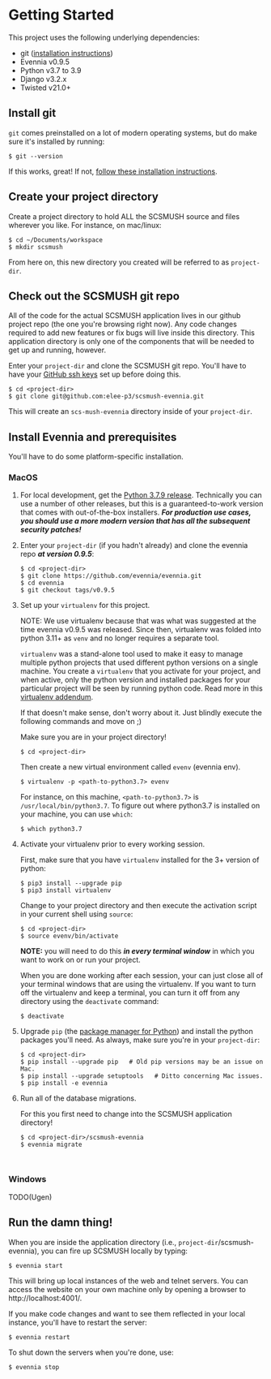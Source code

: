 # Getting Started

This project uses the following underlying dependencies:

* git ([installation instructions](https://git-scm.com/book/en/v2/Getting-Started-Installing-Git))
* Evennia v0.9.5
* Python v3.7 to 3.9
* Django v3.2.x
* Twisted v21.0+

## Install git

`git` comes preinstalled on a lot of modern operating systems, but do make sure it's installed by running:

```
$ git --version
```

If this works, great! If not, [follow these installation instructions](https://git-scm.com/book/en/v2/Getting-Started-Installing-Git).

## Create your project directory

Create a project directory to hold ALL the SCSMUSH source and files wherever you like. For instance, on mac/linux:

```
$ cd ~/Documents/workspace
$ mkdir scsmush
```
From here on, this new directory you created will be referred to as `project-dir`.

## Check out the SCSMUSH git repo

All of the code for the actual SCSMUSH application lives in our github project repo (the one you're browsing right now).
Any code changes required to add new features or fix bugs will live inside this directory. This application directory is
only one of the components that will be needed to get up and running, however.

Enter your `project-dir` and clone the SCSMUSH git repo. You'll have to have your
[GitHub ssh keys](https://docs.github.com/en/authentication/connecting-to-github-with-ssh/adding-a-new-ssh-key-to-your-github-account)
set up before doing this.

```
$ cd <project-dir>
$ git clone git@github.com:elee-p3/scsmush-evennia.git
```

This will create an `scs-mush-evennia` directory inside of your `project-dir`.

## Install Evennia and prerequisites

You'll have to do some platform-specific installation.

### MacOS

1. For local development, get the [Python 3.7.9 release](https://www.python.org/downloads/release/python-379/).
   Technically you can use a number of other releases, but this is a guaranteed-to-work version that comes with
   out-of-the-box installers. **_For production use cases, you should use a more modern version that has all the
   subsequent security patches!_**
  
2. Enter your `project-dir` (if you hadn't already) and clone the evennia repo **_at version 0.9.5_**:
   
   ```
   $ cd <project-dir>
   $ git clone https://github.com/evennia/evennia.git
   $ cd evennia
   $ git checkout tags/v0.9.5
   ```
  
3. Set up your `virtualenv` for this project.
   
   NOTE: We use virtualenv because that was what was suggested at the time evennia v0.9.5 was released. Since then, virtualenv
   was folded into python 3.11+ as `venv` and no longer requires a separate tool.
   
   `virtualenv` was a stand-alone tool used to make it easy to manage multiple python projects that used different python
   versions on a single machine. You create a `virtualenv` that you activate for your project, and when active, only the
   python version and installed packages for your particular project will be seen by running python code. Read more
   in this [virtualenv addendum](https://www.evennia.com/docs/0.9.5/Glossary.html#virtualenv).
   
   If that doesn't make sense, don't worry about it. Just blindly execute the following commands and move on ;)
   
   Make sure you are in your project directory!
   
   ```
   $ cd <project-dir>
   ```
   Then create a new virtual environment called `evenv` (evennia env).
   
   ```
   $ virtualenv -p <path-to-python3.7> evenv
   ```
   For instance, on this machine, `<path-to-python3.7>` is `/usr/local/bin/python3.7`. To figure out where python3.7 is
   installed on your machine, you can use `which`:
   
   ```
   $ which python3.7
   ```

4. Activate your virtualenv prior to every working session.
   
   First, make sure that you have `virtualenv` installed for the 3+ version of python:
   
   ```
   $ pip3 install --upgrade pip
   $ pip3 install virtualenv
   ```
   
   Change to your project directory and then execute the activation script in your current shell using `source`:
   
   ```
   $ cd <project-dir>
   $ source evenv/bin/activate
   ```
   
   **NOTE:** you will need to do this **_in every terminal window_** in which you want to work on or run your project.
   
   When you are done working after each session, your can just close all of your terminal windows that are using the virtualenv.
   If you want to turn off the virtualenv and keep a terminal, you can turn it off from any directory using the `deactivate`
   command:
   
   ```
   $ deactivate
   ```
5. Upgrade `pip` (the [package manager for Python](https://pypi.org/project/pip/)) and install the python packages you'll need.
   As always, make sure you're in your `project-dir`:
   
   ```
   $ cd <project-dir>
   $ pip install --upgrade pip   # Old pip versions may be an issue on Mac.
   $ pip install --upgrade setuptools   # Ditto concerning Mac issues.
   $ pip install -e evennia
   ```
   
6. Run all of the database migrations.
   
   For this you first need to change into the SCSMUSH application directory!
   
   ```
   $ cd <project-dir>/scsmush-evennia
   $ evennia migrate
   
   

### Windows

TODO(Ugen)

## Run the damn thing!

When you are inside the application directory (i.e., `project-dir`/scsmush-evennia), you can fire up SCSMUSH locally by typing:

```
$ evennia start
```

This will bring up local instances of the web and telnet servers. You can access the website on your own machine only by opening a
browser to http://localhost:4001/.

If you make code changes and want to see them reflected in your local instance, you'll have to restart the server:

```
$ evennia restart
```

To shut down the servers when you're done, use:

```
$ evennia stop
```



